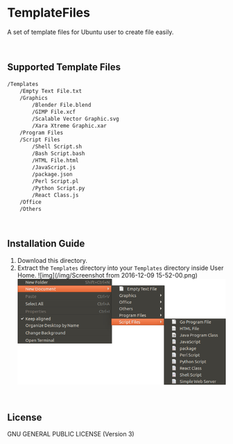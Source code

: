 # TemplateFiles
A set of template files for Ubuntu user to create file easily.

<br/>

## Supported Template Files
```
/Templates
    /Empty Text File.txt
    /Graphics
        /Blender File.blend
        /GIMP File.xcf
        /Scalable Vector Graphic.svg
        /Xara Xtreme Graphic.xar
    /Program Files
    /Script Files
        /Shell Script.sh
        /Bash Script.bash
        /HTML File.html
        /JavaScript.js
        /package.json
        /Perl Script.pl
        /Python Script.py
        /React Class.js
    /Office
    /Others
```

<br/>

## Installation Guide
1. Download this directory.
1. Extract the `Templates` directory into your `Templates` directory inside User Home.
![img](/img/Screenshot from 2016-12-09 15-52-00.png)
![img2](/img/Menu_014.png)

<br/>

## License
GNU GENERAL PUBLIC LICENSE (Version 3)
